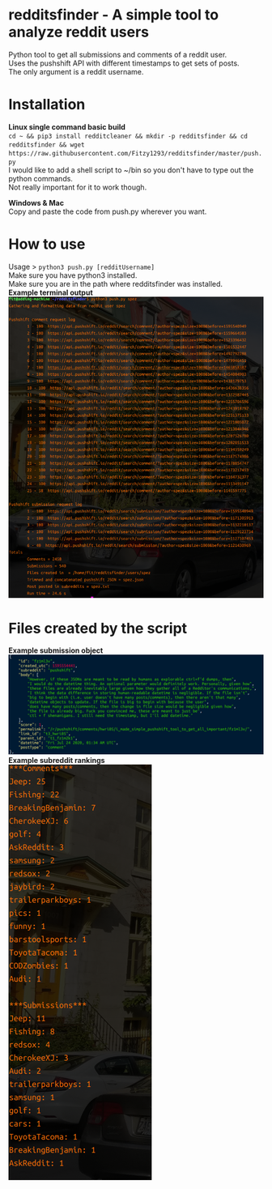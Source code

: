 # redditsfinder - A simple tool to analyze reddit users
Python tool to get all submissions and comments of a reddit user. \
Uses the pushshift API with different timestamps to get sets of posts. \
The only argument is a reddit username. 

# Installation 
**Linux single command basic build**\
`cd ~ && pip3 install redditcleaner && mkdir -p redditsfinder && cd redditsfinder && wget https://raw.githubusercontent.com/Fitzy1293/redditsfinder/master/push.py`\
I would like to add a shell script to ~/bin so you don't have to type out the python commands.\
Not really important for it to work though.

**Windows & Mac**\
Copy and paste the code from push.py wherever you want. 





# How to use
Usage > `python3 push.py [redditUsername]` \
Make sure you have python3 installed.\
Make sure you are in the path where redditsfinder was installed. \
**Example terminal output**\
![Alt text](runScript.png?raw=true "Optional Title")

# Files created by the script
**Example submission object**
![Alt text](readable.png "Optional Title") \
**Example subreddit rankings**\
![Alt text](rank.png?raw=true "Optional Title")

